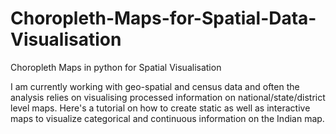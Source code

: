# Choropleth-Maps-for-Spatial-Data-Visualisation
Choropleth Maps in python for Spatial Visualisation

I am currently working with geo-spatial and census data and often the analysis relies on visualising processed information on national/state/district level maps. Here's a tutorial on how to create static as well as interactive maps to visualize categorical and continuous information on the Indian map.
